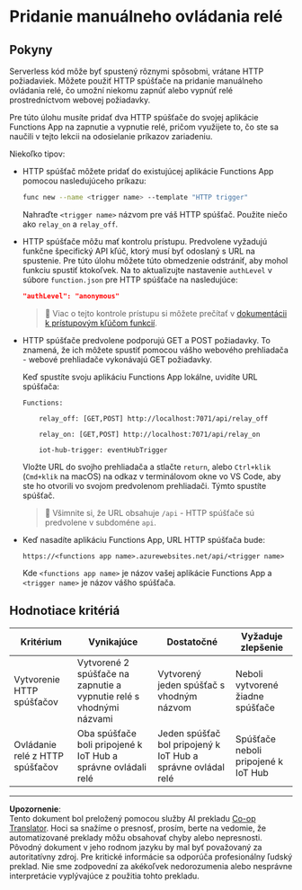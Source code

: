 <!--
CO_OP_TRANSLATOR_METADATA:
{
  "original_hash": "c24b6e4d90501c9199f2ceb6a648a337",
  "translation_date": "2025-08-28T11:12:15+00:00",
  "source_file": "2-farm/lessons/5-migrate-application-to-the-cloud/assignment.md",
  "language_code": "sk"
}
-->
# Pridanie manuálneho ovládania relé

## Pokyny

Serverless kód môže byť spustený rôznymi spôsobmi, vrátane HTTP požiadaviek. Môžete použiť HTTP spúšťače na pridanie manuálneho ovládania relé, čo umožní niekomu zapnúť alebo vypnúť relé prostredníctvom webovej požiadavky.

Pre túto úlohu musíte pridať dva HTTP spúšťače do svojej aplikácie Functions App na zapnutie a vypnutie relé, pričom využijete to, čo ste sa naučili v tejto lekcii na odosielanie príkazov zariadeniu.

Niekoľko tipov:

* HTTP spúšťač môžete pridať do existujúcej aplikácie Functions App pomocou nasledujúceho príkazu:

    ```sh
    func new --name <trigger name> --template "HTTP trigger"
    ```

    Nahraďte `<trigger name>` názvom pre váš HTTP spúšťač. Použite niečo ako `relay_on` a `relay_off`.

* HTTP spúšťače môžu mať kontrolu prístupu. Predvolene vyžadujú funkčne špecifický API kľúč, ktorý musí byť odoslaný s URL na spustenie. Pre túto úlohu môžete túto obmedzenie odstrániť, aby mohol funkciu spustiť ktokoľvek. Na to aktualizujte nastavenie `authLevel` v súbore `function.json` pre HTTP spúšťače na nasledujúce:

    ```json
    "authLevel": "anonymous"
    ```

    > 💁 Viac o tejto kontrole prístupu si môžete prečítať v [dokumentácii k prístupovým kľúčom funkcií](https://docs.microsoft.com/azure/azure-functions/functions-bindings-http-webhook-trigger?WT.mc_id=academic-17441-jabenn#authorization-keys).

* HTTP spúšťače predvolene podporujú GET a POST požiadavky. To znamená, že ich môžete spustiť pomocou vášho webového prehliadača - webové prehliadače vykonávajú GET požiadavky.

    Keď spustíte svoju aplikáciu Functions App lokálne, uvidíte URL spúšťača:

    ```output
    Functions:

        relay_off: [GET,POST] http://localhost:7071/api/relay_off

        relay_on: [GET,POST] http://localhost:7071/api/relay_on

        iot-hub-trigger: eventHubTrigger
    ```

    Vložte URL do svojho prehliadača a stlačte `return`, alebo `Ctrl+klik` (`Cmd+klik` na macOS) na odkaz v terminálovom okne vo VS Code, aby ste ho otvorili vo svojom predvolenom prehliadači. Týmto spustíte spúšťač.

    > 💁 Všimnite si, že URL obsahuje `/api` - HTTP spúšťače sú predvolene v subdoméne `api`.

* Keď nasadíte aplikáciu Functions App, URL HTTP spúšťača bude:

    `https://<functions app name>.azurewebsites.net/api/<trigger name>`

    Kde `<functions app name>` je názov vašej aplikácie Functions App a `<trigger name>` je názov vášho spúšťača.

## Hodnotiace kritériá

| Kritérium | Vynikajúce | Dostatočné | Vyžaduje zlepšenie |
| --------- | ---------- | ---------- | ------------------ |
| Vytvorenie HTTP spúšťačov | Vytvorené 2 spúšťače na zapnutie a vypnutie relé s vhodnými názvami | Vytvorený jeden spúšťač s vhodným názvom | Neboli vytvorené žiadne spúšťače |
| Ovládanie relé z HTTP spúšťačov | Oba spúšťače boli pripojené k IoT Hub a správne ovládali relé | Jeden spúšťač bol pripojený k IoT Hub a správne ovládal relé | Spúšťače neboli pripojené k IoT Hub |

---

**Upozornenie**:  
Tento dokument bol preložený pomocou služby AI prekladu [Co-op Translator](https://github.com/Azure/co-op-translator). Hoci sa snažíme o presnosť, prosím, berte na vedomie, že automatizované preklady môžu obsahovať chyby alebo nepresnosti. Pôvodný dokument v jeho rodnom jazyku by mal byť považovaný za autoritatívny zdroj. Pre kritické informácie sa odporúča profesionálny ľudský preklad. Nie sme zodpovední za akékoľvek nedorozumenia alebo nesprávne interpretácie vyplývajúce z použitia tohto prekladu.